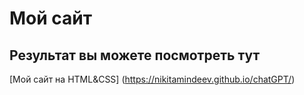 # Мой сайт 

## Результат вы можете посмотреть тут 

[Мой сайт на HTML&CSS] (https://nikitamindeev.github.io/chatGPT/)
